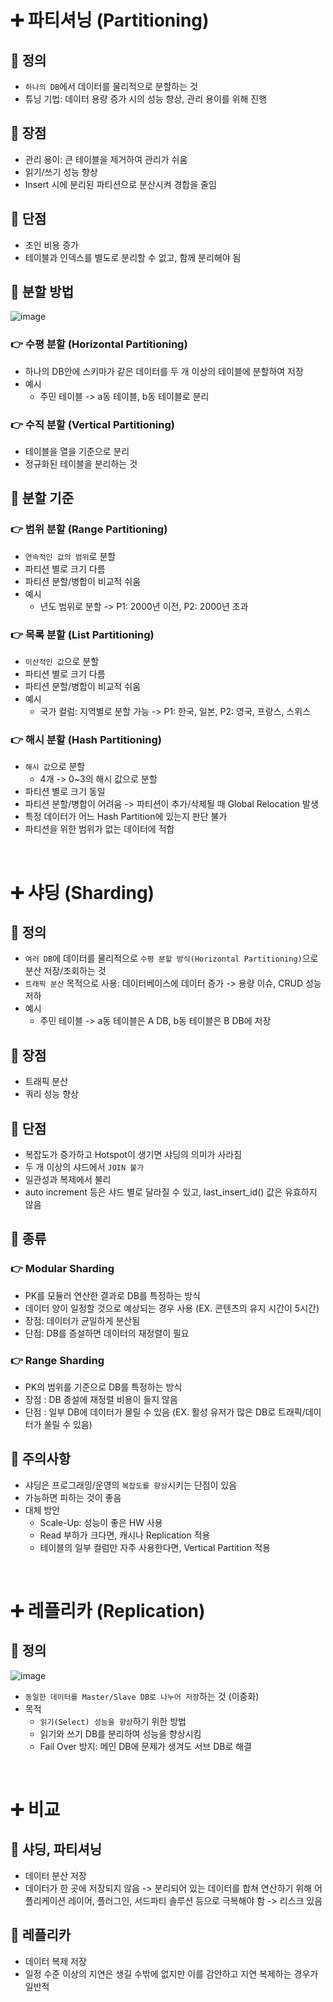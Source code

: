 # ➕ 파티셔닝 (Partitioning)

## 🎠 정의
* `하나의 DB`에서 데이터를 물리적으로 분할하는 것
* 튜닝 기법: 데이터 용량 증가 시의 성능 향상, 관리 용이를 위해 진행

## 🎠 장점
* 관리 용이: 큰 테이블을 제거하여 관리가 쉬움
* 읽기/쓰기 성능 향상
* Insert 시에 분리된 파티션으로 분산시켜 경합을 줄임

## 🎠 단점
* 조인 비용 증가
* 테이블과 인덱스를 별도로 분리할 수 없고, 함께 분리해야 됨

## 🎠 분할 방법

![image](https://user-images.githubusercontent.com/38900338/139434725-01585de7-86d9-41dc-af13-17c120de5584.png)

### 👉 수평 분할 (Horizontal Partitioning)
* 하나의 DB안에 스키마가 같은 데이터를 두 개 이상의 테이블에 분할하여 저장
* 예시
  * 주민 테이블 -> a동 테이블, b동 테이블로 분리
### 👉 수직 분할 (Vertical Partitioning)
* 테이블을 열을 기준으로 분리
* 정규화된 테이블을 분리하는 것

## 🎠 분할 기준
### 👉 범위 분할 (Range Partitioning)
* `연속적인 값의 범위`로 분할
* 파티션 별로 크기 다름
* 파티션 분할/병합이 비교적 쉬움
* 예시
  * 년도 범위로 분할 -> P1: 2000년 이전, P2: 2000년 초과
### 👉 목록 분할 (List Partitioning)
* `이산적인 값`으로 분할
* 파티션 별로 크기 다름
* 파티션 분할/병합이 비교적 쉬움
* 예시
  * 국가 컬럼: 지역별로 분할 가능 -> P1: 한국, 일본, P2: 영국, 프랑스, 스위스
### 👉 해시 분할 (Hash Partitioning)
* `해시 값`으로 분할
  * 4개 -> 0~3의 해시 값으로 분할
* 파티션 별로 크기 동일
* 파티션 분할/병합이 어려움 -> 파티션이 추가/삭제될 때 Global Relocation 발생
* 특정 데이터가 어느 Hash Partition에 있는지 판단 불가
* 파티션을 위한 범위가 없는 데이터에 적합

<br>

# ➕ 샤딩 (Sharding)

## 🎠 정의

* `여러 DB`에 데이터를 물리적으로 `수평 분할 방식(Horizontal Partitioning)`으로 분산 저장/조회하는 것
* `트래픽 분산` 목적으로 사용: 데이터베이스에 데이터 증가 -> 용량 이슈, CRUD 성능 저하
* 예시
  * 주민 테이블 -> a동 테이블은 A DB, b동 테이블은 B DB에 저장

## 🎠 장점
* 트래픽 분산
* 쿼리 성능 향상

## 🎠 단점
* 복잡도가 증가하고 Hotspot이 생기면 샤딩의 의미가 사라짐
* 두 개 이상의 샤드에서 `JOIN 불가`
* 일관성과 복제에서 불리
* auto increment 등은 샤드 별로 달라질 수 있고, last_insert_id() 값은 유효하지 않음

## 🎠 종류
### 👉 Modular Sharding
* PK를 모듈러 연산한 결과로 DB를 특정하는 방식
* 데이터 양이 일정할 것으로 예상되는 경우 사용 (EX. 콘텐츠의 유지 시간이 5시간)
* 장점: 데이터가 균일하게 분산됨
* 단점: DB를 증설하면 데이터의 재정렬이 필요
### 👉 Range Sharding
* PK의 범위를 기준으로 DB를 특정하는 방식
* 장점 : DB 증설에 재정렬 비용이 들지 않음
* 단점 : 일부 DB에 데이터가 몰릴 수 있음 (EX. 활성 유저가 많은 DB로 트래픽/데이터가 쏠릴 수 있음)

## 🎠 주의사항
* 샤딩은 프로그래밍/운영의 `복잡도를 향상`시키는 단점이 있음
* 가능하면 피하는 것이 좋음
* 대체 방안
  * Scale-Up: 성능이 좋은 HW 사용
  * Read 부하가 크다면, 캐시나 Replication 적용
  * 테이블의 일부 컬럼만 자주 사용한다면, Vertical Partition 적용

<br>

# ➕ 레플리카 (Replication)

## 🎠 정의

![image](https://user-images.githubusercontent.com/38900338/139438482-86e0d8fb-be02-4c46-8c4f-f24e1b3f4811.png)

* `동일한 데이터를 Master/Slave DB로 나누어 저장`하는 것 (이중화)
* 목적
  * `읽기(Select) 성능을 향상`하기 위한 방법
  * 읽기와 쓰기 DB를 분리하여 성능을 향상시킴
  * Fail Over 방지: 메인 DB에 문제가 생겨도 서브 DB로 해결

<br>

# ➕ 비교
## 🎠 샤딩, 파티셔닝
* 데이터 분산 저장
* 데이터가 한 곳에 저장되지 않음 -> 분리되어 있는 데이터를 합쳐 연산하기 위해 어플리케이션 레이어, 플러그인, 서드파티 솔루션 등으로 극복해야 함 -> 리스크 있음

## 🎠 레플리카
* 데이터 복제 저장
* 일정 수준 이상의 지연은 생길 수밖에 없지만 이를 감안하고 지연 복제하는 경우가 일반적
